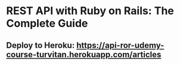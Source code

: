 # REST API with Ruby on Rails: The Complete Guide

## Deploy to Heroku: https://api-ror-udemy-course-turvitan.herokuapp.com/articles
